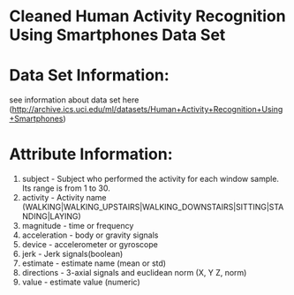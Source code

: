 # Cleaned Human Activity Recognition Using Smartphones Data Set 

# Data Set Information:
see information about data set here (http://archive.ics.uci.edu/ml/datasets/Human+Activity+Recognition+Using+Smartphones)

# Attribute Information:
1. subject - Subject who performed the activity for each window sample. Its range is from 1 to 30. 
2. activity - Activity name (WALKING|WALKING_UPSTAIRS|WALKING_DOWNSTAIRS|SITTING|STANDING|LAYING)
3. magnitude - time or frequency
4. acceleration - body or gravity  signals 
5. device - accelerometer or gyroscope
6. jerk -  Jerk signals(boolean)
7. estimate - estimate name (mean or std)
8. directions - 3-axial signals and euclidean norm (X, Y Z, norm)
9. value - estimate value (numeric)
